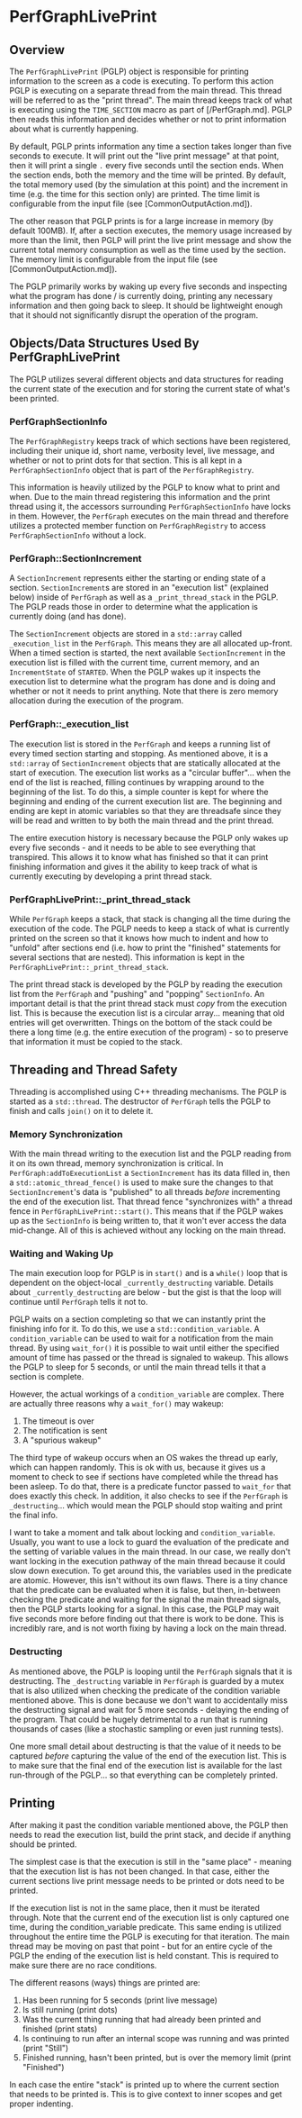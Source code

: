 # PerfGraphLivePrint

## Overview

The `PerfGraphLivePrint` (PGLP) object is responsible for printing information to the screen as a code is executing.  To perform this action PGLP is executing on a separate thread from the main thread.  This thread will be referred to as the "print thread".  The main thread keeps track of what is executing using the `TIME_SECTION` macro as part of [/PerfGraph.md].  PGLP then reads this information and decides whether or not to print information about what is currently happening.

By default, PGLP prints information any time a section takes longer than five seconds to execute.  It will print out the "live print message" at that point, then it will print a single `.` every five seconds until the section ends.  When the section ends, both the memory and the time will be printed. By default, the total memory used (by the simulation at this point) and the increment in time (e.g. the time for this section only) are printed. The time limit is configurable from the input file (see [CommonOutputAction.md]).

The other reason that PGLP prints is for a large increase in memory (by default 100MB).  If, after a section executes, the memory usage increased by more than the limit, then PGLP will print the live print message and show the current total memory consumption as well as the time used by the section.  The memory limit is configurable from the input file (see [CommonOutputAction.md]).

The PGLP primarily works by waking up every five seconds and inspecting what the program has done / is currently doing, printing any necessary information and then going back to sleep.  It should be lightweight enough that it should not significantly disrupt the operation of the program.

## Objects/Data Structures Used By PerfGraphLivePrint

The PGLP utilizes several different objects and data structures for reading the current state of the execution and for storing the current state of what's been printed.

### PerfGraphSectionInfo

The `PerfGraphRegistry` keeps track of which sections have been registered, including their unique id, short name, verbosity level, live message, and whether or not to print dots for that section.  This is all kept in a `PerfGraphSectionInfo` object that is part of the `PerfGraphRegistry`.

This information is heavily utilized by the PGLP to know what to print and when.  Due to the main thread registering this information and the print thread using it, the accessors surrounding `PerfGraphSectionInfo` have locks in them.  However, the `PerfGraph` executes on the main thread and therefore utilizes a protected member function on `PerfGraphRegistry` to access `PerfGraphSectionInfo` without a lock.

### PerfGraph::SectionIncrement

A `SectionIncrement` represents either the starting or ending state of a section.  `SectionIncrement`s are stored in an "execution list" (explained below) inside of `PerfGraph` as well as a `_print_thread_stack` in the PGLP.  The PGLP reads those in order to determine what the application is currently doing (and has done).

The `SectionIncrement` objects are stored in a `std::array` called `_execution_list` in the `PerfGraph`.  This means they are all allocated up-front.  When a timed section is started, the next available `SectionIncrement` in the execution list is filled with the current time, current memory, and an `IncrementState` of `STARTED`.  When the PGLP wakes up it inspects the execution list to determine what the program has done and is doing and whether or not it needs to print anything.  Note that there is zero memory allocation during the execution of the program.

### PerfGraph::_execution_list

The execution list is stored in the `PerfGraph` and keeps a running list of every timed section starting and stopping.  As mentioned above, it is a `std::array` of `SectionIncrement` objects that are statically allocated at the start of execution.  The execution list works as a "circular buffer"... when the end of the list is reached, filling continues by wrapping around to the beginning of the list.  To do this, a simple counter is kept for where the beginning and ending of the current execution list are.  The beginning and ending are kept in atomic variables so that they are threadsafe since they will be read and written to by both the main thread and the print thread.

The entire execution history is necessary because the PGLP only wakes up every five seconds - and it needs to be able to see everything that transpired.  This allows it to know what has finished so that it can print finishing information and gives it the ability to keep track of what is currently executing by developing a print thread stack.

### PerfGraphLivePrint::_print_thread_stack

While `PerfGraph` keeps a stack, that stack is changing all the time during the execution of the code.  The PGLP needs to keep a stack of what is currently printed on the screen so that it knows how much to indent and how to "unfold" after sections end (i.e. how to print the "finished" statements for several sections that are nested).  This information is kept in the `PerfGraphLivePrint::_print_thread_stack`.

The print thread stack is developed by the PGLP by reading the execution list from the `PerfGraph` and "pushing" and "popping" `SectionInfo`.  An important detail is that the print thread stack must _copy_ from the execution list.  This is because the execution list is a circular array... meaning that old entries will get overwritten.  Things on the bottom of the stack could be there a long time (e.g. the entire execution of the program) - so to preserve that information it must be copied to the stack.

## Threading and Thread Safety

Threading is accomplished using C++ threading mechanisms.  The PGLP is started as a `std::thread`.  The destructor of `PerfGraph` tells the PGLP to finish and calls `join()` on it to delete it.

### Memory Synchronization

With the main thread writing to the execution list and the PGLP reading from it on its own thread, memory synchronization is critical.  In `PerfGraph:addToExecutionList` a `SectionIncrement` has its data filled in, then a `std::atomic_thread_fence()` is used to make sure the changes to that `SectionIncrement`'s data is "published" to all threads _before_ incrementing the end of the execution list.  That thread fence "synchronizes with" a thread fence in `PerfGraphLivePrint::start()`.  This means that if the PGLP wakes up as the `SectionInfo` is being written to, that it won't ever access the data mid-change.  All of this is achieved without any locking on the main thread.

### Waiting and Waking Up

The main execution loop for PGLP is in `start()` and is a `while()` loop that is dependent on the object-local `_currently_destructing` variable.  Details about `_currently_destructing` are below - but the gist is that the loop will continue until `PerfGraph` tells it not to.

PGLP waits on a section completing so that we can instantly print the finishing info for it.  To do this, we use a `std::condition_variable`.  A `condition_variable` can be used to wait for a notification from the main thread.  By using `wait_for()` it is possible to wait until either the specified amount of time has passed or the thread is signaled to wakeup.  This allows the PGLP to sleep for 5 seconds, or until the main thread tells it that a section is complete.

However, the actual workings of a `condition_variable` are complex.  There are actually three reasons why a `wait_for()` may wakeup:

1. The timeout is over
2. The notification is sent
3. A "spurious wakeup"

The third type of wakeup occurs when an OS wakes the thread up early, which can happen randomly.  This is ok with us, because it gives us a moment to check to see if sections have completed while the thread has been asleep.  To do that, there is a predicate functor passed to `wait_for` that does exactly this check.  In addition, it also checks to see if the `PerfGraph` is `_destructing`... which would mean the PGLP should stop waiting and print the final info.

I want to take a moment and talk about locking and `condition_variable`.  Usually, you want to use a lock to guard the evaluation of the predicate and the setting of variable values in the main thread.  In our case, we really don't want locking in the execution pathway of the main thread because it could slow down execution.  To get around this, the variables used in the predicate are atomic.  However, this isn't without its own flaws.  There is a tiny chance that the predicate can be evaluated when it is false, but then, in-between checking the predicate and waiting for the signal the main thread signals, then the PGLP starts looking for a signal.  In this case, the PGLP may wait five seconds more before finding out that there is work to be done.  This is incredibly rare, and is not worth fixing by having a lock on the main thread.

### Destructing

As mentioned above, the PGLP is looping until the `PerfGraph` signals that it is destructing.  The `_destructing` variable in `PerfGraph` is guarded by a mutex that is also utilized when checking the predicate of the condition variable mentioned above.  This is done because we don't want to accidentally miss the destructing signal and wait for 5 more seconds - delaying the ending of the program.  That could be hugely detrimental to a run that is running thousands of cases (like a stochastic sampling or even just running tests).

One more small detail about destructing is that the value of it needs to be captured _before_ capturing the value of the end of the execution list.  This is to make sure that the final end of the execution list is available for the last run-through of the PGLP... so that everything can be completely printed.

## Printing

After making it past the condition variable mentioned above, the PGLP then needs to read the execution list, build the print stack, and decide if anything should be printed.

The simplest case is that the execution is still in the "same place" - meaning that the execution list is has not been changed.  In that case, either the current sections live print message needs to be printed or dots need to be printed.

If the execution list is not in the same place, then it must be iterated through.  Note that the current end of the execution list is only captured one time, during the condition_variable predicate.  This same ending is utilized throughout the entire time the PGLP is executing for that iteration.  The main thread may be moving on past that point - but for an entire cycle of the PGLP the ending of the execution list is held constant.  This is required to make sure there are no race conditions.

The different reasons (ways) things are printed are:

1. Has been running for 5 seconds (print live message)
2. Is still running (print dots)
3. Was the current thing running that had already been printed and finished (print stats)
4. Is continuing to run after an internal scope was running and was printed (print "Still")
5. Finished running, hasn't been printed, but is over the memory limit (print "Finished")

In each case the entire "stack" is printed up to where the current section that needs to be printed is.  This is to give context to inner scopes and get proper indenting.
